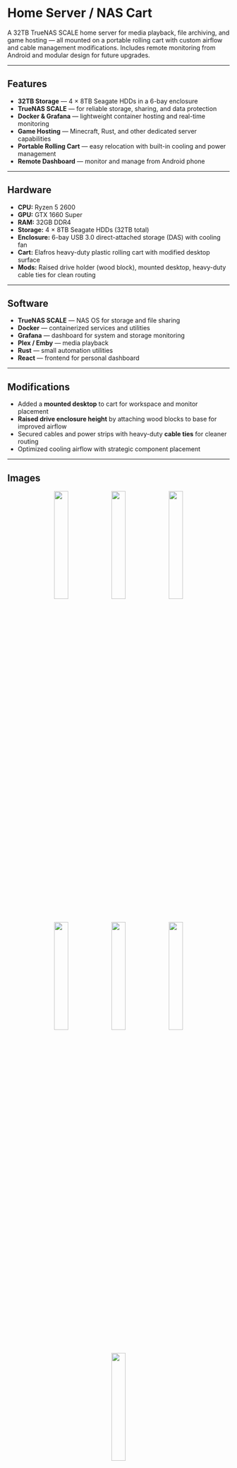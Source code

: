 # Home Server / NAS Cart

A 32TB TrueNAS SCALE home server for media playback, file archiving, and game hosting — all mounted on a portable rolling cart with custom airflow and cable management modifications. Includes remote monitoring from Android and modular design for future upgrades.

---

## Features
- **32TB Storage** — 4 × 8TB Seagate HDDs in a 6-bay enclosure
- **TrueNAS SCALE** — for reliable storage, sharing, and data protection
- **Docker & Grafana** — lightweight container hosting and real-time monitoring
- **Game Hosting** — Minecraft, Rust, and other dedicated server capabilities
- **Portable Rolling Cart** — easy relocation with built-in cooling and power management
- **Remote Dashboard** — monitor and manage from Android phone

---

## Hardware
- **CPU:** Ryzen 5 2600  
- **GPU:** GTX 1660 Super  
- **RAM:** 32GB DDR4  
- **Storage:** 4 × 8TB Seagate HDDs (32TB total)  
- **Enclosure:** 6-bay USB 3.0 direct-attached storage (DAS) with cooling fan   
- **Cart:** Elafros heavy-duty plastic rolling cart with modified desktop surface  
- **Mods:** Raised drive holder (wood block), mounted desktop, heavy-duty cable ties for clean routing

---

## Software
- **TrueNAS SCALE** — NAS OS for storage and file sharing
- **Docker** — containerized services and utilities
- **Grafana** — dashboard for system and storage monitoring
- **Plex / Emby** — media playback
- **Rust** — small automation utilities
- **React** — frontend for personal dashboard

---

## Modifications
- Added a **mounted desktop** to cart for workspace and monitor placement
- **Raised drive enclosure height** by attaching wood blocks to base for improved airflow
- Secured cables and power strips with heavy-duty **cable ties** for cleaner routing
- Optimized cooling airflow with strategic component placement

---

## Images

<p align="center">

<img src="https://github.com/user-attachments/assets/a35b2f40-c676-47bc-b4cc-6cc196c6eaf7" width="25%" />
<img src="https://github.com/user-attachments/assets/0bc1a4cc-0df4-42f1-8922-c833ba0b807c" width="25%" />
<img src="https://github.com/user-attachments/assets/3b356afa-96c9-42cc-817c-80e7da9e78da" width="25%" />
<img src="https://github.com/user-attachments/assets/e9c3b87e-f484-49b9-b505-c9c3404ec293" width="25%" />
<img src="https://github.com/user-attachments/assets/53d33c28-22d0-4a79-9373-65e70764940f" width="25%" />
<img src="https://github.com/user-attachments/assets/43466763-08ce-4087-b5b8-616122d6e3e1" width="25%" />
<img src="https://github.com/user-attachments/assets/424a4fdc-4b9d-4c88-bf24-83e448b7599f" width="25%" />

</p>


---

## Future Improvements
- Automated cloud backup integration
- Add UPS monitoring and alerting
- Install dedicated server manager for easier game hosting
- Add APC battery backup 

---

## License

MIT License

Copyright (c) 2025 William 

Permission is hereby granted, free of charge, to any person obtaining a copy
of this software and associated documentation files (the "Software"), to deal
in the Software without restriction, including without limitation the rights
to use, copy, modify, merge, publish, distribute, sublicense, and/or sell
copies of the Software, and to permit persons to whom the Software is
furnished to do so, subject to the following conditions:

The above copyright notice and this permission notice shall be included in all
copies or substantial portions of the Software.

THE SOFTWARE IS PROVIDED "AS IS", WITHOUT WARRANTY OF ANY KIND, EXPRESS OR
IMPLIED, INCLUDING BUT NOT LIMITED TO THE WARRANTIES OF MERCHANTABILITY,
FITNESS FOR A PARTICULAR PURPOSE AND NONINFRINGEMENT. IN NO EVENT SHALL THE
AUTHORS OR COPYRIGHT HOLDERS BE LIABLE FOR ANY CLAIM, DAMAGES OR OTHER
LIABILITY, WHETHER IN AN ACTION OF CONTRACT, TORT OR OTHERWISE, ARISING FROM,
OUT OF OR IN CONNECTION WITH THE SOFTWARE OR THE USE OR OTHER DEALINGS IN THE
SOFTWARE.
